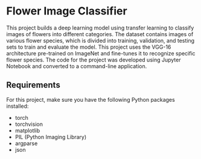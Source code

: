# Flower Image Classifier
This project builds a deep learning model using transfer learning to classify images of flowers into different categories. The dataset contains images of various flower species, which is divided into training, validation, and testing sets to train and evaluate the model. This project uses the VGG-16 architecture pre-trained on ImageNet and fine-tunes it to recognize specific flower species. The code for the project was developed using Jupyter Notebook and converted to a command-line application.
## Requirements
For this project, make sure you have the following Python packages installed:
* torch
* torchvision
* matplotlib
* PIL (Python Imaging Library)
* argparse
* json
